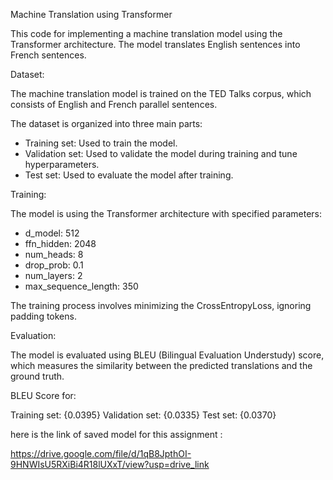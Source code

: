Machine Translation using Transformer

This code for implementing a machine translation model using the Transformer architecture. The model translates English sentences into French sentences.


Dataset:

The machine translation model is trained on the TED Talks corpus, which consists of English and French parallel sentences.

The dataset is organized into three main parts:

* Training set: Used to train the model.
* Validation set: Used to validate the model during training and tune hyperparameters.
* Test set: Used to evaluate the model after training.


Training:

The model is using the Transformer architecture with specified parameters:

* d_model: 512
* ffn_hidden: 2048
* num_heads: 8
* drop_prob: 0.1
* num_layers: 2
* max_sequence_length: 350

The training process involves minimizing the CrossEntropyLoss, ignoring padding tokens.


Evaluation:

The model is evaluated using BLEU (Bilingual Evaluation Understudy) score, which measures the similarity between the predicted translations and the ground truth.

BLEU Score for:

Training set: {0.0395}
Validation set: {0.0335}
Test set: {0.0370}




here is the link of saved model for this assignment :

https://drive.google.com/file/d/1qB8JpthOI-9HNWIsU5RXiBi4R18lUXxT/view?usp=drive_link